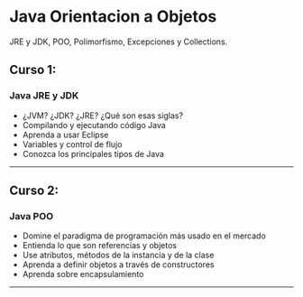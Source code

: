 # Java Orientacion a Objetos
JRE y JDK, POO, Polimorfismo, Excepciones y Collections.

## Curso 1:
### Java JRE y JDK
- ¿JVM? ¿JDK? ¿JRE? ¿Qué son esas siglas?
- Compilando y ejecutando código Java
- Aprenda a usar Eclipse
- Variables y control de flujo
- Conozca los principales tipos de Java 
---
## Curso 2:
### Java POO
- Domine el paradigma de programación más usado en el mercado
- Entienda lo que son referencias y objetos
- Use atributos, métodos de la instancia y de la clase
- Aprenda a definir objetos a través de constructores
- Aprenda sobre encapsulamiento
--- 